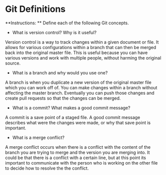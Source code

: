 # Git Definitions

**Instructions: ** Define each of the following Git concepts.

* What is version control?  Why is it useful?

Version control is a way to track changes within a given document or file. It allows for various configurations within a branch that can then be merged back into the original master file. This is useful because you can have various versions and work with multiple people, without harming the original source.

* What is a branch and why would you use one?

A branch is when you duplicate a new version of the original master file which you can work off of. You can make changes within a branch without affecting the master branch. Eventually you can push those changes and create pull requests so that the changes can be merged.

* What is a commit? What makes a good commit message?

A commit is a save point of a staged file. A good commit message describes what were the changes were made, or why that save point is important.

* What is a merge conflict?

A merge conflict occurs when there is a conflict with the content of the branch you are trying to merge and the version you are merging into. It could be that there is a conflict with a certain line, but at this point its important to communicate with the person who is working on the other file to decide how to resolve the the conflict.